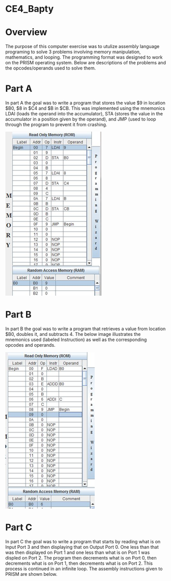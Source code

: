 CE4_Bapty
=========
# Overview
The purpose of this computer exercise was to utulize assembly language programing to solve 3 problems involving memory manipulation, mathematics, and looping. The programming format was designed to work on the PRISM operating system. Below are descriptions of the problems and the opcodes/operands used to solve them.

# Part A
In part A the goal was to write a program that stores the value $9 in location $B0, $8 in $C4 and $B in $CB. This was implemented using the mnemonics LDAI (loads the operand into the accumulator), STA (stores the value in the accumulator in a position given by the operand), and JMP (used to loop through the program to prevent it from crashing.

![alt tag](https://raw.githubusercontent.com/seanbapty/CE4_Bapty/master/partA.JPG)

# Part B
In part B the goal was to write a program that retrieves a value from location $B0, doubles it, and subtracts 4. The below image illustrates the mnemonics used (labeled Instruction) as well as the corresponding opcodes and operands.

![alt tag](https://raw.githubusercontent.com/seanbapty/CE4_Bapty/master/partB.JPG)

# Part C
In part C the goal was to write a program that starts by reading what is on Input Port 3 and then displaying that on Output Port 0.  One less than that was then displayed on Port 1 and one less than what is on Port 1 was displed on Port 2. The program then decrements what is on Port 0, then decrements what is on Port 1, then decrements what is on Port 2.  This process is continued in an infinite loop. The assembly instructions given to PRISM are shown below.

